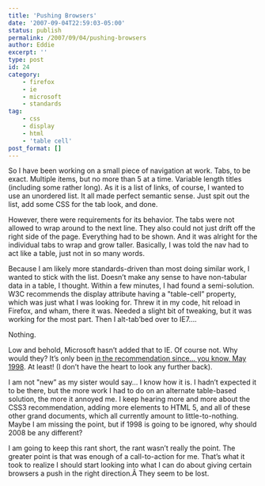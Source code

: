 ```yaml
---
title: 'Pushing Browsers'
date: '2007-09-04T22:59:03-05:00'
status: publish
permalink: /2007/09/04/pushing-browsers
author: Eddie
excerpt: ''
type: post
id: 24
category:
    - firefox
    - ie
    - microsoft
    - standards
tag:
    - css
    - display
    - html
    - 'table cell'
post_format: []
---
```

So I have been working on a small piece of navigation at work. Tabs, to be exact. Multiple items, but no more than 5 at a time. Variable length titles (including some rather long). As it is a list of links, of course, I wanted to use an unordered list. It all made perfect semantic sense. Just spit out the list, add some CSS for the tab look, and done.

However, there were requirements for its behavior. The tabs were not allowed to wrap around to the next line. They also could not just drift off the right side of the page. Everything had to be shown. And it was alright for the individual tabs to wrap and grow taller. Basically, I was told the nav had to act like a table, just not in so many words.

Because I am likely more standards-driven than most doing similar work, I wanted to stick with the list. Doesn’t make any sense to have non-tabular data in a table, I thought. Within a few minutes, I had found a semi-solution. W3C recommends the display attribute having a "table-cell” property, which was just what I was looking for. Threw it in my code, hit reload in Firefox, and wham, there it was. Needed a slight bit of tweaking, but it was working for the most part. Then I alt-tab’bed over to IE7….

Nothing.

Low and behold, Microsoft hasn’t added that to IE. Of course not. Why would they? It’s only been [in the recommendation since… you know, May 1998](http://www.w3.org/TR/1998/REC-CSS2-19980512/). At least! (I don’t have the heart to look any further back).

I am not "new” as my sister would say… I know how it is. I hadn’t expected it to be there, but the more work I had to do on an alternate table-based solution, the more it annoyed me. I keep hearing more and more about the CSS3 recommendation, adding more elements to HTML 5, and all of these other grand documents, which all currently amount to little-to-nothing. Maybe I am missing the point, but if 1998 is going to be ignored, why should 2008 be any different?

I am going to keep this rant short, the rant wasn’t really the point. The greater point is that was enough of a call-to-action for me. That’s what it took to realize I should start looking into what I can do about giving certain browsers a push in the right direction.Â They seem to be lost.